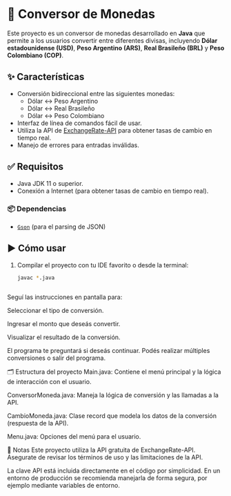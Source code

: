 # 💱 Conversor de Monedas

Este proyecto es un conversor de monedas desarrollado en **Java** que permite a los usuarios convertir entre diferentes divisas, incluyendo **Dólar estadounidense (USD)**, **Peso Argentino (ARS)**, **Real Brasileño (BRL)** y **Peso Colombiano (COP)**.

## ✨ Características

- Conversión bidireccional entre las siguientes monedas:
  - Dólar <-> Peso Argentino
  - Dólar <-> Real Brasileño
  - Dólar <-> Peso Colombiano
- Interfaz de línea de comandos fácil de usar.
- Utiliza la API de [ExchangeRate-API](https://www.exchangerate-api.com/) para obtener tasas de cambio en tiempo real.
- Manejo de errores para entradas inválidas.

## ✅ Requisitos

- Java JDK 11 o superior.
- Conexión a Internet (para obtener tasas de cambio en tiempo real).

### 📦 Dependencias

- [`Gson`](https://github.com/google/gson) (para el parsing de JSON)

## ▶️ Cómo usar

1. Compilar el proyecto con tu IDE favorito o desde la terminal:

   ```bash
   javac *.java

   

Seguí las instrucciones en pantalla para:

Seleccionar el tipo de conversión.

Ingresar el monto que deseás convertir.

Visualizar el resultado de la conversión.

El programa te preguntará si deseás continuar. Podés realizar múltiples conversiones o salir del programa.

🗂️ Estructura del proyecto
Main.java: Contiene el menú principal y la lógica de interacción con el usuario.

ConversorMoneda.java: Maneja la lógica de conversión y las llamadas a la API.

CambioMoneda.java: Clase record que modela los datos de la conversión (respuesta de la API).

Menu.java: Opciones del menú para el usuario.

📌 Notas
Este proyecto utiliza la API gratuita de ExchangeRate-API. Asegurate de revisar los términos de uso y las limitaciones de la API.

La clave API está incluida directamente en el código por simplicidad. En un entorno de producción se recomienda manejarla de forma segura, por ejemplo mediante variables de entorno.
